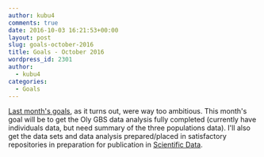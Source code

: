 ```yaml
---
author: kubu4
comments: true
date: 2016-10-03 16:21:53+00:00
layout: post
slug: goals-october-2016
title: Goals - October 2016
wordpress_id: 2301
author:
  - kubu4
categories:
  - Goals
---
```


[Last month's goals](2016/09/06/goals-september-2016.html), as it turns out, were way too ambitious. This month's goal will be to get the Oly GBS data analysis fully completed (currently have individuals data, but need summary of the three populations data). I'll also get the data sets and data analysis prepared/placed in satisfactory repositories in preparation for publication in [Scientific Data](http://www.nature.com/sdata/about).
